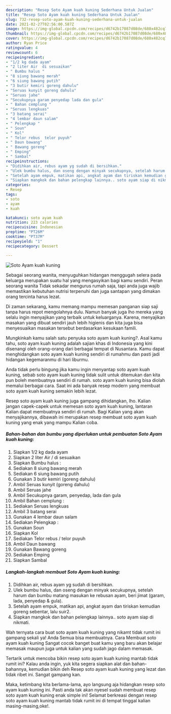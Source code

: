 ```yaml
---
description: "Resep Soto Ayam kuah kuning Sederhana Untuk Jualan"
title: "Resep Soto Ayam kuah kuning Sederhana Untuk Jualan"
slug: 732-resep-soto-ayam-kuah-kuning-sederhana-untuk-jualan
date: 2021-02-27T02:56:00.587Z
image: https://img-global.cpcdn.com/recipes/d6742b17087d08de/680x482cq70/soto-ayam-kuah-kuning-foto-resep-utama.jpg
thumbnail: https://img-global.cpcdn.com/recipes/d6742b17087d08de/680x482cq70/soto-ayam-kuah-kuning-foto-resep-utama.jpg
cover: https://img-global.cpcdn.com/recipes/d6742b17087d08de/680x482cq70/soto-ayam-kuah-kuning-foto-resep-utama.jpg
author: Ryan Price
ratingvalue: 4
reviewcount: 6
recipeingredient:
- "1/2 kg dada ayam"
- "2 liter Air  di sesuaikan"
- " Bumbu halus "
- "8 siung bawang merah"
- "6 siung bawang putih"
- "3 butir kemiri goreng dahulu"
- "Seruas kunyit goreng dahulu"
- "Seruas jahe"
- "Secukupnya garam penyedap lada dan gula"
- " Bahan cemplung "
- "Seruas lengkuas"
- "3 batang serai"
- "4 lembar daun salam"
- " Pelengkap "
- " Soun"
- " Kol"
- " Telor rebus  telor puyuh"
- " Daun bawang"
- " Bawang goreng"
- " Emping"
- " Sambal"
recipeinstructions:
- "Didihkan air, rebus ayam yg sudah di bersihkan."
- "Ulek bumbu halus, dan oseng dengan minyak secukupnya, setelah harum dan bumbu matang masukan ke rebusan ayam, beri jimat (garam, lada, penyedap &amp; gula)."
- "Setelah ayam empuk, matikan api, angkat ayam dan tiriskan kemudian goreng sebentar, lalu suir2."
- "Siapkan mangkok dan bahan pelengkap lainnya.. soto ayam siap di nikmati."
categories:
- Resep
tags:
- soto
- ayam
- kuah

katakunci: soto ayam kuah 
nutrition: 223 calories
recipecuisine: Indonesian
preptime: "PT26M"
cooktime: "PT37M"
recipeyield: "1"
recipecategory: Dessert

---
```



![Soto Ayam kuah kuning](https://img-global.cpcdn.com/recipes/d6742b17087d08de/680x482cq70/soto-ayam-kuah-kuning-foto-resep-utama.jpg)

Sebagai seorang wanita, menyuguhkan hidangan menggugah selera pada keluarga merupakan suatu hal yang mengasyikan bagi kamu sendiri. Peran seorang  wanita Tidak sekadar mengurus rumah saja, tapi anda juga wajib memastikan kebutuhan nutrisi terpenuhi dan juga santapan yang dimakan orang tercinta harus lezat.

Di zaman  sekarang, kamu memang mampu memesan panganan siap saji tanpa harus repot mengolahnya dulu. Namun banyak juga lho mereka yang selalu ingin menyajikan yang terbaik untuk keluarganya. Karena, menyajikan masakan yang dibuat sendiri jauh lebih higienis dan kita juga bisa menyesuaikan masakan tersebut berdasarkan kesukaan famili. 



Mungkinkah kamu salah satu penyuka soto ayam kuah kuning?. Asal kamu tahu, soto ayam kuah kuning adalah sajian khas di Indonesia yang kini disenangi oleh orang-orang dari berbagai tempat di Nusantara. Kamu dapat menghidangkan soto ayam kuah kuning sendiri di rumahmu dan pasti jadi hidangan kegemaranmu di hari liburmu.

Anda tidak perlu bingung jika kamu ingin menyantap soto ayam kuah kuning, sebab soto ayam kuah kuning tidak sulit untuk ditemukan dan kita pun boleh membuatnya sendiri di rumah. soto ayam kuah kuning bisa diolah memalui berbagai cara. Saat ini ada banyak resep modern yang membuat soto ayam kuah kuning semakin lebih lezat.

Resep soto ayam kuah kuning juga gampang dihidangkan, lho. Kalian jangan capek-capek untuk memesan soto ayam kuah kuning, lantaran Kalian dapat membuatnya sendiri di rumah. Bagi Kalian yang akan menyajikannya, dibawah ini merupakan resep membuat soto ayam kuah kuning yang enak yang mampu Kalian coba.

<!--inarticleads1-->

##### Bahan-bahan dan bumbu yang diperlukan untuk pembuatan Soto Ayam kuah kuning:

1. Siapkan 1/2 kg dada ayam
1. Siapkan 2 liter Air / di sesuaikan
1. Siapkan  Bumbu halus :
1. Sediakan 8 siung bawang merah
1. Sediakan 6 siung bawang putih
1. Gunakan 3 butir kemiri (goreng dahulu)
1. Ambil Seruas kunyit (goreng dahulu)
1. Ambil Seruas jahe
1. Ambil Secukupnya garam, penyedap, lada dan gula
1. Ambil  Bahan cemplung :
1. Sediakan Seruas lengkuas
1. Ambil 3 batang serai
1. Gunakan 4 lembar daun salam
1. Sediakan  Pelengkap :
1. Gunakan  Soun
1. Siapkan  Kol
1. Sediakan  Telor rebus / telor puyuh
1. Ambil  Daun bawang
1. Gunakan  Bawang goreng
1. Sediakan  Emping
1. Siapkan  Sambal




<!--inarticleads2-->

##### Langkah-langkah membuat Soto Ayam kuah kuning:

1. Didihkan air, rebus ayam yg sudah di bersihkan.
1. Ulek bumbu halus, dan oseng dengan minyak secukupnya, setelah harum dan bumbu matang masukan ke rebusan ayam, beri jimat (garam, lada, penyedap &amp; gula).
1. Setelah ayam empuk, matikan api, angkat ayam dan tiriskan kemudian goreng sebentar, lalu suir2.
1. Siapkan mangkok dan bahan pelengkap lainnya.. soto ayam siap di nikmati.




Wah ternyata cara buat soto ayam kuah kuning yang nikamt tidak rumit ini gampang sekali ya! Anda Semua bisa membuatnya. Cara Membuat soto ayam kuah kuning Sangat cocok banget buat kamu yang baru akan belajar memasak maupun juga untuk kalian yang sudah jago dalam memasak.

Tertarik untuk mencoba bikin resep soto ayam kuah kuning mantab tidak rumit ini? Kalau anda ingin, yuk kita segera siapkan alat dan bahan-bahannya, kemudian bikin deh Resep soto ayam kuah kuning yang lezat dan tidak ribet ini. Sangat gampang kan. 

Maka, ketimbang kita berlama-lama, ayo langsung aja hidangkan resep soto ayam kuah kuning ini. Pasti anda tak akan nyesel sudah membuat resep soto ayam kuah kuning enak simple ini! Selamat berkreasi dengan resep soto ayam kuah kuning mantab tidak rumit ini di tempat tinggal kalian masing-masing,oke!.

